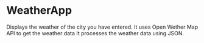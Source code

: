 # WeatherApp
Displays the weather of the city you have entered.
It uses Open Wether Map API to get the weather data
It processes the weather data using JSON.
